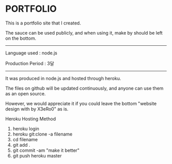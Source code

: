 # PORTFOLIO
This is a portfolio site that I created. 

The sauce can be used publicly, and when using it, make by should be left on the bottom.

<hr/>
Language used : node.js

Production Period : 3달
<hr/>

It was produced in node.js and hosted through heroku.

The files on github will be updated continuously, and anyone can use them as an open source.

However, we would appreciate it if you could leave the bottom "website design with by X3eRo0" as is.


Heroku Hosting Method
1. heroku login
2. heroku git:clone -a filename
3. cd filename
4. git add .
5. git commit -am "make it better"
6. git push heroku master
